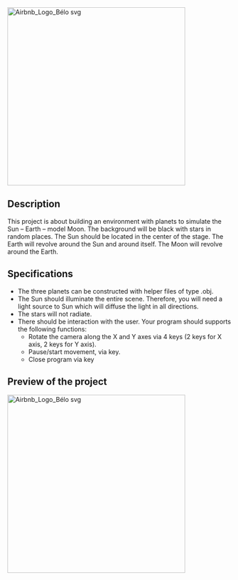 <img src="https://github.com/user-attachments/assets/320c7839-73a7-42b0-862b-2f9d55818db4" alt="Airbnb_Logo_Bélo svg" width="400"/>



## Description
This project is about building an environment with planets to simulate the Sun – Earth – model 
Moon. The background will be black with stars in random places. The Sun should be located 
in the center of the stage. The Earth will revolve around the Sun and around itself. The
Moon will revolve around the Earth.

## Specifications
- The three planets can be constructed with helper files of type .obj.
- The Sun should illuminate the entire scene. Therefore, you will need a light source to  Sun which will diffuse the light in all directions.
- The stars will not radiate.
- There should be interaction with the user. Your program should supports the following functions:
    - Rotate the camera along the X and Y axes via 4 keys (2 keys for X axis, 2 keys for Y axis).
    - Pause/start movement, via key.
    - Close program via key




## Preview of the project
<img src="https://github.com/user-attachments/assets/ce48082f-2d2f-4690-b6b4-8ab7d06ea6aa" alt="Airbnb_Logo_Bélo svg" width="400"/>

